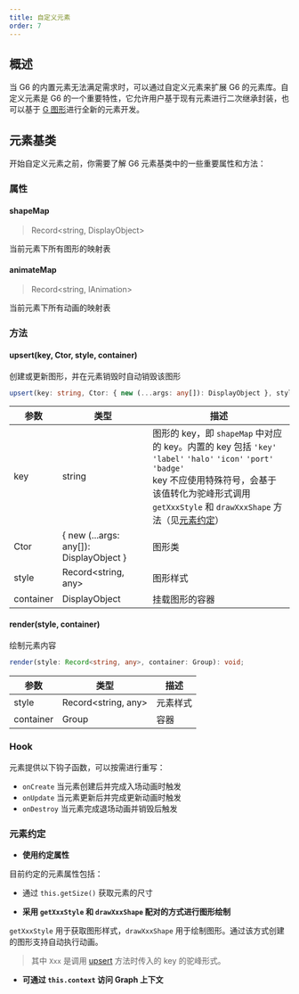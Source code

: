 ```yaml
---
title: 自定义元素
order: 7
---
```


## 概述

当 G6 的内置元素无法满足需求时，可以通过自定义元素来扩展 G6 的元素库。自定义元素是 G6 的一个重要特性，它允许用户基于现有元素进行二次继承封装，也可以基于 [G 图形](https://g.antv.antgroup.com/api/basic/display-object)进行全新的元素开发。

## 元素基类

开始自定义元素之前，你需要了解 G6 元素基类中的一些重要属性和方法：

### 属性

#### shapeMap

> Record<string, DisplayObject>

当前元素下所有图形的映射表

#### animateMap

> Record<string, IAnimation>

当前元素下所有动画的映射表

### 方法

#### upsert(key, Ctor, style, container)

创建或更新图形，并在元素销毁时自动销毁该图形

```typescript
upsert(key: string, Ctor: { new (...args: any[]): DisplayObject }, style: Record<string, any>, container: DisplayObject);
```

| 参数      | 类型                                    | 描述                                                                                                                                                                                                                                   |
| --------- | --------------------------------------- | -------------------------------------------------------------------------------------------------------------------------------------------------------------------------------------------------------------------------------------- |
| key       | string                                  | 图形的 key，即 `shapeMap` 中对应的 key。内置的 key 包括 `'key'` `'label'` `'halo'` `'icon'` `'port'` `'badge'`<br/> key 不应使用特殊符号，会基于该值转化为驼峰形式调用 `getXxxStyle` 和 `drawXxxShape` 方法（见[元素约定](#元素约定)） |
| Ctor      | { new (...args: any[]): DisplayObject } | 图形类                                                                                                                                                                                                                                 |
| style     | Record<string, any>                     | 图形样式                                                                                                                                                                                                                               |
| container | DisplayObject                           | 挂载图形的容器                                                                                                                                                                                                                         |

#### render(style, container)

绘制元素内容

```typescript
render(style: Record<string, any>, container: Group): void;
```

| 参数      | 类型                | 描述     |
| --------- | ------------------- | -------- |
| style     | Record<string, any> | 元素样式 |
| container | Group               | 容器     |

### Hook

元素提供以下钩子函数，可以按需进行重写：

- `onCreate` 当元素创建后并完成入场动画时触发
- `onUpdate` 当元素更新后并完成更新动画时触发
- `onDestroy` 当元素完成退场动画并销毁后触发

### 元素约定

- **使用约定属性**

目前约定的元素属性包括：

- 通过 `this.getSize()` 获取元素的尺寸

- **采用 `getXxxStyle` 和 `drawXxxShape` 配对的方式进行图形绘制**

`getXxxStyle` 用于获取图形样式，`drawXxxShape` 用于绘制图形。通过该方式创建的图形支持自动执行动画。

> 其中 `Xxx` 是调用 [upsert](#方法) 方法时传入的 key 的驼峰形式。

- **可通过 `this.context` 访问 Graph 上下文**
